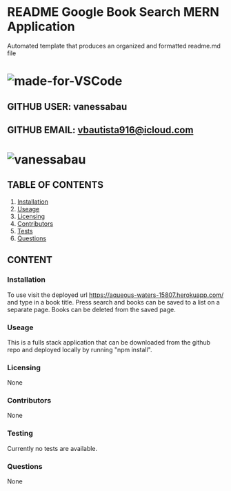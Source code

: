 # README Google Book Search MERN Application

Automated template that produces an organized and formatted readme.md file

# ![made-for-VSCode](https://img.shields.io/badge/Made%20for-VSCode-1f425f.svg)

## GITHUB USER: vanessabau

## GITHUB EMAIL: vbautista916@icloud.com

# ![vanessabau](https://avatars2.githubusercontent.com/u/59780981?v=4)

## TABLE OF CONTENTS

1. [Installation](###Installation)
2. [Useage](###Useage)
3. [Licensing](###Licensing)
4. [Contributors](###Contributors)
5. [Tests](###Testing)
6. [Questions](###Questions)

## CONTENT

### Installation

To use visit the deployed url https://aqueous-waters-15807.herokuapp.com/ and type in a book title. Press search and books can be saved to a list on a separate page. Books can be deleted from the saved page.

### Useage

This is a fulls stack application that can be downloaded from the github repo and deployed locally by running "npm install".

### Licensing

None

### Contributors

None

### Testing

Currently no tests are available.

### Questions

None
